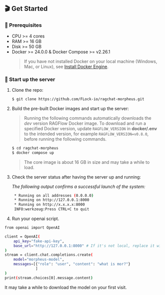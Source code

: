 ## 🎬 Get Started

### 📝 Prerequisites

- CPU >= 4 cores
- RAM >= 16 GB
- Disk >= 50 GB
- Docker >= 24.0.0 & Docker Compose >= v2.26.1
  > If you have not installed Docker on your local machine (Windows, Mac, or Linux),
  see [Install Docker Engine](https://docs.docker.com/engine/install/).

### 🚀 Start up the server

1. Clone the repo:

   ```bash
   $ git clone https://github.com/FLock-io/ragchat-morpheus.git
   ```

2. Build the pre-built Docker images and start up the server:

   > Running the following commands automatically downloads the *dev* version RAGFlow Docker image. To download and run
   a specified Docker version, update `RAGFLOW_VERSION` in **docker/.env** to the intended version, for
   example `RAGFLOW_VERSION=v0.8.0`, before running the following commands.

   ```bash
   $ cd ragchat-morpheus
   $ docker compose up 
   ```

   > The core image is about 16 GB in size and may take a while to load.

3. Check the server status after having the server up and running:

   _The following output confirms a successful launch of the system:_

   ```bash
    * Running on all addresses (0.0.0.0)
    * Running on http://127.0.0.1:8000
    * Running on http://x.x.x.x:8000
    INFO:werkzeug:Press CTRL+C to quit
   ```
4.  Run your openai script.

```bash
from openai import OpenAI

client = OpenAI(
    api_key="fake-api-key",
    base_url="http://127.0.0.1:8000" # If it's not local, replace it with your url
)
stream = client.chat.completions.create(
    model="morpheus-model",
    messages=[{"role": "user", "content": "what is mor?"}
              ]
)
print(stream.choices[0].message.content)
   ```
It may take a while to download the model on your first visit.



